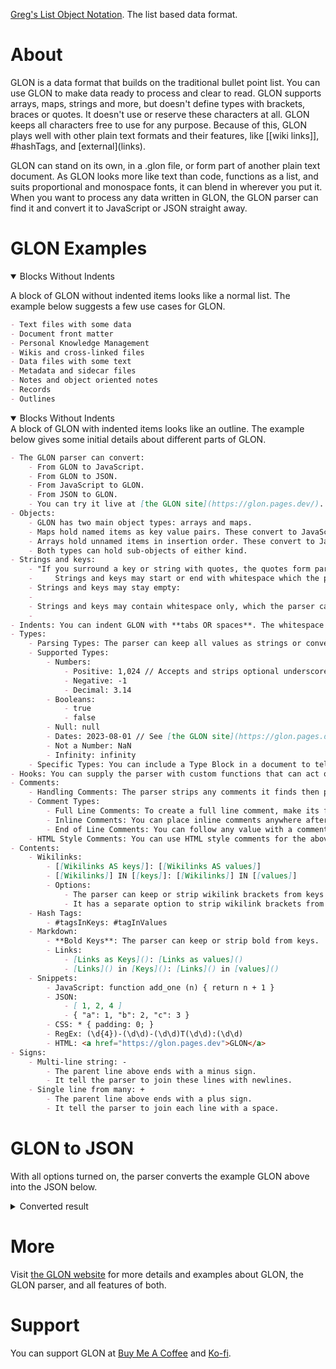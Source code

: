 [Greg's List Object Notation](https://glon.pages.dev). The list based data format.

# About
GLON is a data format that builds on the traditional bullet point list. You can use GLON to make data ready to process and clear to read. GLON supports arrays, maps, strings and more, but doesn't define types with brackets, braces or quotes. It doesn't use or reserve these characters at all. GLON keeps all characters free to use for any purpose. Because of this, GLON plays well with other plain text formats and their features, like [[wiki links]], #hashTags, and [external]\(links).

GLON can stand on its own, in a .glon file, or form part of another plain text document. As GLON looks more like text than code, functions as a list, and suits proportional and monospace fonts, it can blend in wherever you put it. When you want to process any data written in GLON, the GLON parser can find it and convert it to JavaScript or JSON straight away.

# GLON Examples
<details open><summary>Blocks Without Indents</summary>

A block of GLON without indented items looks like a normal list. The example below suggests a few use cases for GLON.
```markdown
- Text files with some data
- Document front matter
- Personal Knowledge Management
- Wikis and cross-linked files
- Data files with some text
- Metadata and sidecar files
- Notes and object oriented notes
- Records
- Outlines
```
</details>

<details open ><summary>Blocks Without Indents</summary>
A block of GLON with indented items looks like an outline. The example below gives some initial details about different parts of GLON.

```markdown
- The GLON parser can convert:
	- From GLON to JavaScript.
	- From GLON to JSON.
	- From JavaScript to GLON.
	- From JSON to GLON.
	- You can try it live at [the GLON site](https://glon.pages.dev/).
- Objects:
	- GLON has two main object types: arrays and maps.
	- Maps hold named items as key value pairs. These convert to JavaScript or JSON objects.
	- Arrays hold unnamed items in insertion order. These convert to JavaScript or JSON arrays.
	- Both types can hold sub-objects of either kind.
- Strings and keys: 
	- "If you surround a key or string with quotes, the quotes form part of the key or string value."
	-     Strings and keys may start or end with whitespace which the parser can keep or strip.    
	- Strings and keys may stay empty:
	- 
	- Strings and keys may contain whitespace only, which the parser can keep or strip:
	- 	    	    
- Indents: You can indent GLON with **tabs OR spaces**. The whitespace that indents the first indented line in a block sets the value of one indent for the rest of the block.
- Types:
	- Parsing Types: The parser can keep all values as strings or convert them to types they match. When an output format doesn't support a type, the parser converts values of that type back to strings.
	- Supported Types:
		- Numbers:
			- Positive: 1,024 // Accepts and strips optional underscores or commas. separators
			- Negative: -1
			- Decimal: 3.14
		- Booleans: 
			- true
			- false
		- Null: null
		- Dates: 2023-08-01 // See [the GLON site](https://glon.pages.dev/) for more.
		- Not a Number: NaN
		- Infinity: infinity
	- Specific Types: You can include a Type Block in a document to tell the parser what type of value certain keys should hold. When the parser encounters these keys, it will convert their values to these types, or log a message if it finds any problem with the data. See the "Type Block" section at [the GLON site](https://glon.pages.dev/) for more.
- Hooks: You can supply the parser with custom functions that can act on or change data as it runs. See the "string_hook", "key_hook", and "when_key" sections at [the GLON site](https://glon.pages.dev/) for more. 
- Comments: 
	- Handling Comments: The parser strips any comments it finds then processes the data that remains.
	- Comment Types:
		- Full Line Comments: To create a full line comment, make its first visible characters two forward slashes.
		- Inline Comments: You can place inline comments anywhere after a line's bullet point. They start with a slash asterisk /* make a comment */ and end with an asterisk slash.
		- End of Line Comments: You can follow any value with a comment that runs until the line stops. End of line comments start with two slashes followed by one space. // End of line comment.
	- HTML Style Comments: You can use HTML style comments for the above purposes in environments and formats that support no other kind. <!-- HTML Comment -->
- Contents: 
	- Wikilinks:
		- [[Wikilinks AS keys]]: [[Wikilinks AS values]]
		- [[Wikilinks]] IN [[keys]]: [[Wikilinks]] IN [[values]]
		- Options: 
			- The parser can keep or strip wikilink brackets from keys.
			- It has a separate option to strip wikilink brackets from values that hold exactly one wikilink.
	- Hash Tags: 
		- #tagsInKeys: #tagInValues
	- Markdown:
		- **Bold Keys**: The parser can keep or strip bold from keys.
		- Links:
			- [Links as Keys](): [Links as values]()
			- [Links]() in [Keys](): [Links]() in [values]()
	- Snippets:
		- JavaScript: function add_one (n) { return n + 1 }
		- JSON: 
			- [ 1, 2, 4 ]
			- { "a": 1, "b": 2, "c": 3 }
		- CSS: * { padding: 0; }
		- RegEx: (\d{4})-(\d\d)-(\d\d)T(\d\d):(\d\d)
		- HTML: <a href="https://glon.pages.dev">GLON</a>
- Signs:
	- Multi-line string: -
		- The parent line above ends with a minus sign.
		- It tell the parser to join these lines with newlines.
	- Single line from many: +
		- The parent line above ends with a plus sign.
		- It tell the parser to join each line with a space.
```
</details>

# GLON to JSON
With all options turned on, the parser converts the example GLON above into the JSON below.

<details>
<summary>Converted result</summary>

```json
[
	[
		"Text files with some data",
		"Document front matter",
		"Personal Knowledge Management",
		"Wikis and cross-linked files",
		"Data files with some text",
		"Metadata and sidecar files",
		"Notes and object oriented notes",
		"Records",
		"Outlines"
	],
	{
		"The GLON parser can convert": [
			"From GLON to JavaScript.",
			"From GLON to JSON.",
			"From JavaScript to GLON.",
			"From JSON to GLON.",
			"You can try it live at [the GLON site](https://glon.pages.dev/)."
		],
		"Objects": [
			"GLON has two main object types: arrays and maps.",
			"Maps hold named items as key value pairs. These convert to JavaScript or JSON objects.",
			"Arrays hold unnamed items in insertion order. These convert to JavaScript or JSON arrays.",
			"Both types can hold sub-objects of either kind."
		],
		"Strings and keys": [
			"\"If you surround a key or string with quotes, the quotes form part of the key or string value.\"",
			"Strings and keys may start or end with whitespace which the parser can keep or strip.",
			"Strings and keys may stay empty:",
			"",
			"Strings and keys may contain whitespace only, which the parser can keep or strip:",
			""
		],
		"Indents": "You can indent GLON with **tabs OR spaces**. The whitespace that indents the first indented line in a block sets the value of one indent for the rest of the block.",
		"Types": {
			"Parsing Types": "The parser can keep all values as strings or convert them to types they match. When an output format doesn't support a type, the parser converts values of that type back to strings.",
			"Supported Types": {
				"Numbers": {
					"Positive": 1024,
					"Negative": -1,
					"Decimal": 3.14
				},
				"Booleans": [
					true,
					false
				],
				"Null": null,
				"Dates": "2023-07-31T23:00:00.000Z",
				"Not a Number": "NaN",
				"Infinity": "infinity"
			},
			"Specific Types": "You can include a Type Block in a document to tell the parser what type of value certain keys should hold. When the parser encounters these keys, it will convert their values to these types, or log a message if it finds any problem with the data. See the \"Type Block\" section at [the GLON site](https://glon.pages.dev/) for more."
		},
		"Hooks": "You can supply the parser with custom functions that can act on or change data as it runs. See the \"string_hook\", \"key_hook\", and \"when_key\" sections at [the GLON site](https://glon.pages.dev/) for more.",
		"Comments": {
			"Handling Comments": "The parser strips any comments it finds then processes the data that remains.",
			"Comment Types": {
				"Full Line Comments": "To create a full line comment, make its first visible characters two forward slashes.",
				"Inline Comments": "You can place inline comments anywhere after a line's bullet point. They start with a slash asterisk and end with an asterisk slash.",
				"End of Line Comments": "You can follow any value with a comment that runs until the line stops. End of line comments start with two slashes followed by one space."
			},
			"HTML Style Comments": "You can use HTML style comments for the above purposes in environments and formats that support no other kind."
		},
		"Contents": {
			"Wikilinks": {
				"Wikilinks AS keys": "Wikilinks AS values",
				"Wikilinks IN keys": "[[Wikilinks]] IN [[values]]",
				"Options": [
					"The parser can keep or strip wikilink brackets from keys.",
					"It has a separate option to strip wikilink brackets from values that hold exactly one wikilink."
				]
			},
			"Hash Tags": {
				"#tagsInKeys": "#tagInValues"
			},
			"Markdown": {
				"Bold Keys": "The parser can keep or strip bold from keys.",
				"Links": {
					"[Links as Keys]()": "[Links as values]()",
					"[Links]() in [Keys]()": "[Links]() in [values]()"
				}
			},
			"Snippets": {
				"JavaScript": "function add_one (n) { return n + 1 }",
				"JSON": [
					"[ 1, 2, 4 ]",
					"{ \"a\": 1, \"b\": 2, \"c\": 3 }"
				],
				"CSS": "* { padding: 0; }",
				"RegEx": "(\\d{4})-(\\d\\d)-(\\d\\d)T(\\d\\d):(\\d\\d)",
				"HTML": "<a href=\"https://glon.pages.dev\">GLON</a>"
			}
		},
		"Signs": {
			"Multi-line string": "The parent line above ends with a minus sign.\nIt tell the parser to join these lines with newlines.",
			"Single line from many": "The parent line above ends with a plus sign. It tell the parser to join each line with a space."
		}
	}
]
```
</details>

# More
Visit [the GLON website](https://glon.pages.dev/) for more details and examples about GLON, the GLON parser, and all features of both.

# Support
You can support GLON at <a href=https://www.buymeacoffee.com/gregabbott>Buy Me A Coffee</a> and <a href=https://ko-fi.com/gregabbott>Ko-fi</a>.

